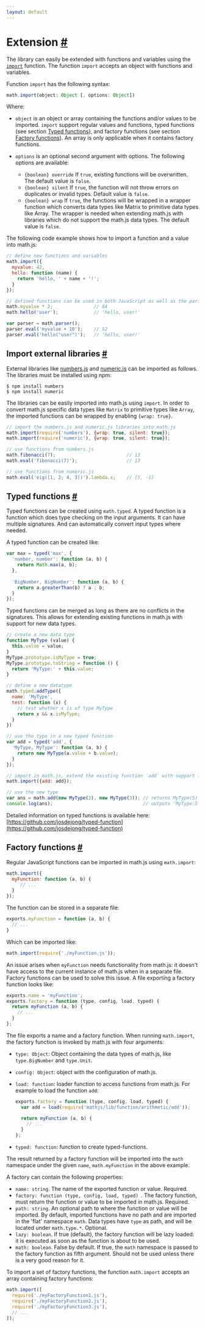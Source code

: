 ```yaml
---
layout: default
---
```


<h1 id="extension">Extension <a href="#extension" title="Permalink">#</a></h1>

The library can easily be extended with functions and variables using the
[`import`](reference/functions/import.html) function. The function `import` 
accepts an object with functions and variables.

Function `import` has the following syntax:

```js
math.import(object: Object [, options: Object])
```

Where:

- `object` is an object or array containing the functions and/or values to be
  imported. `import` support regular values and functions, typed functions 
  (see section [Typed functions](#typed-functions)), and factory functions 
  (see section [Factory functions](#factory-functions)). 
  An array is only applicable when it contains factory functions.

- `options` is an optional second argument with options. 
  The following options are available:

    - `{boolean} override`
      If `true`, existing functions will be overwritten. The default value is `false`.
    - `{boolean} silent`
      If `true`, the function will not throw errors on duplicates or invalid
      types. Default value is `false`.
    - `{boolean} wrap`
      If `true`, the functions will be wrapped in a wrapper function which
      converts data types like Matrix to primitive data types like Array.
      The wrapper is needed when extending math.js with libraries which do not
      support the math.js data types. The default value is `false`.

The following code example shows how to import a function and a value into math.js:

```js
// define new functions and variables
math.import({
  myvalue: 42,
  hello: function (name) {
    return 'hello, ' + name + '!';
  }
});

// defined functions can be used in both JavaScript as well as the parser
math.myvalue * 2;               // 84
math.hello('user');             // 'hello, user!'

var parser = math.parser();
parser.eval('myvalue + 10');    // 52
parser.eval('hello("user")');   // 'hello, user!'
```

<h2 id="import-external-libraries">Import external libraries <a href="#import-external-libraries" title="Permalink">#</a></h2>

External libraries like
[numbers.js](https://github.com/sjkaliski/numbers.js) and
[numeric.js](http://numericjs.com/) can be imported as follows.
The libraries must be installed using npm:

    $ npm install numbers
    $ npm install numeric

The libraries can be easily imported into math.js using `import`. 
In order to convert math.js specific data types like `Matrix` to primitive types 
like `Array`, the imported functions can be wrapped by enabling `{wrap: true}`.

```js
// import the numbers.js and numeric.js libraries into math.js
math.import(require('numbers'), {wrap: true, silent: true});
math.import(require('numeric'), {wrap: true, silent: true});

// use functions from numbers.js
math.fibonacci(7);                          // 13
math.eval('fibonacci(7)');                  // 13

// use functions from numeric.js
math.eval('eig([1, 2; 4, 3])').lambda.x;    // [5, -1]
```


<h2 id="typed-functions">Typed functions <a href="#typed-functions" title="Permalink">#</a></h2>

Typed functions can be created using `math.typed`. A typed function is a function
which does type checking on the input arguments. It can have multiple signatures. 
And can automatically convert input types where needed.

A typed function can be created like:

```js
var max = typed('max', {
  'number, number': function (a, b) {
    return Math.max(a, b);
  },
  
  'BigNumber, BigNumber': function (a, b) {
    return a.greaterThan(b) ? a : b;
  }
});
```

Typed functions can be merged as long as there are no conflicts in the signatures. 
This allows for extending existing functions in math.js with support for new
data types.

```js
// create a new data type
function MyType (value) {
  this.value = value;
}
MyType.prototype.isMyType = true;
MyType.prototype.toString = function () {
  return 'MyType:' + this.value;
}

// define a new datatype
math.typed.addType({
  name: 'MyType',
  test: function (x) {
    // test whether x is of type MyType
    return x && x.isMyType;
  }
})

// use the type in a new typed function
var add = typed('add', {
  'MyType, MyType': function (a, b) {
    return new MyType(a.value + b.value);
  }
});

// import in math.js, extend the existing function `add` with support for MyType
math.import({add: add});

// use the new type
var ans = math.add(new MyType(2), new MyType(3)); // returns MyType(5)
console.log(ans);                                 // outputs 'MyType:5'
```

Detailed information on typed functions is available here: 
[https://github.com/josdejong/typed-function](https://github.com/josdejong/typed-function)




<h2 id="factory-functions">Factory functions <a href="#factory-functions" title="Permalink">#</a></h2>

Regular JavaScript functions can be imported in math.js using `math.import`:

```js
math.import({
  myFunction: function (a, b) { 
     // ...
  }
});
```

The function can be stored in a separate file:

```js
exports.myFunction = function (a, b) { 
  // ...
}
```

Which can be imported like:

```js
math.import(require('./myFunction.js'));
```

An issue arises when `myFunction` needs functionality from math.js: 
it doesn't have access to the current instance of math.js when in a separate file.
Factory functions can be used to solve this issue. A file exporting a factory function
looks like:

```js
exports.name = 'myFunction';
exports.factory = function (type, config, load, typed) {
  return myFunction (a, b) {
    // ...
  }
};
```

The file exports a name and a factory function. When running `math.import`, the factory
function is invoked by math.js with four arguments:

-   `type: Object`: Object containing the data types of math.js, 
    like `type.BigNumber` and `type.Unit`.
-   `config: Object`: object with the configuration of math.js. 
-   `load: function`: loader function to access functions from math.js. For example to 
    load the function `add`:
    
    ```js
    exports.factory = function (type, config, load, typed) {
      var add = load(require('mathjs/lib/function/arithmetic/add'));

      return myFunction (a, b) {
        // ...
      }
    };
    ```
    
-   `typed: function`:  function to create typed-functions.

The result returned by a factory function will be imported into the `math` 
namespace under the given `name`, `math.myFunction` in the above example.

A factory can contain the following properties:

- `name: string`. The name of the exported function or value. Required.
- `factory: function (type, config, load, typed) `. The factory function, 
  must return the function or value to be imported in math.js. Required.
- `path: string`. An optional path to where the function or value will be 
  imported. By default, imported functions have no path and are imported in 
  the 'flat' namespace `math`. Data types have `type` as path, and will be 
  located under `math.type.*`. Optional.
- `lazy: boolean`. If true (default), the factory function will be lazy loaded:
  it is executed as soon as the function is about to be used.
- `math: boolean`. False by default. If true, the `math` namespace is passed
  to the factory function as fifth argument. Should not be used unless there
  is a very good reason for it. 

To import a set of factory functions, the function `math.import` accepts an
array containing factory functions:

```js
math.import([
  require('./myFactoryFunction1.js'),
  require('./myFactoryFunction2.js'),
  require('./myFactoryFunction3.js'),
  // ...
]);
```